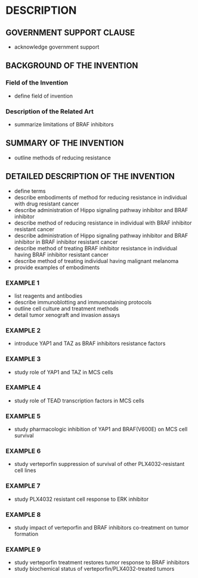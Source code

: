 # DESCRIPTION

## GOVERNMENT SUPPORT CLAUSE

- acknowledge government support

## BACKGROUND OF THE INVENTION

### Field of the Invention

- define field of invention

### Description of the Related Art

- summarize limitations of BRAF inhibitors

## SUMMARY OF THE INVENTION

- outline methods of reducing resistance

## DETAILED DESCRIPTION OF THE INVENTION

- define terms
- describe embodiments of method for reducing resistance in individual with drug resistant cancer
- describe administration of Hippo signaling pathway inhibitor and BRAF inhibitor
- describe method of reducing resistance in individual with BRAF inhibitor resistant cancer
- describe administration of Hippo signaling pathway inhibitor and BRAF inhibitor in BRAF inhibitor resistant cancer
- describe method of treating BRAF inhibitor resistance in individual having BRAF inhibitor resistant cancer
- describe method of treating individual having malignant melanoma
- provide examples of embodiments

### EXAMPLE 1

- list reagents and antibodies
- describe immunoblotting and immunostaining protocols
- outline cell culture and treatment methods
- detail tumor xenograft and invasion assays

### EXAMPLE 2

- introduce YAP1 and TAZ as BRAF inhibitors resistance factors

### EXAMPLE 3

- study role of YAP1 and TAZ in MCS cells

### EXAMPLE 4

- study role of TEAD transcription factors in MCS cells

### EXAMPLE 5

- study pharmacologic inhibition of YAP1 and BRAF(V600E) on MCS cell survival

### EXAMPLE 6

- study verteporfin suppression of survival of other PLX4032-resistant cell lines

### EXAMPLE 7

- study PLX4032 resistant cell response to ERK inhibitor

### EXAMPLE 8

- study impact of verteporfin and BRAF inhibitors co-treatment on tumor formation

### EXAMPLE 9

- study verteporfin treatment restores tumor response to BRAF inhibitors
- study biochemical status of verteporfin/PLX4032-treated tumors

